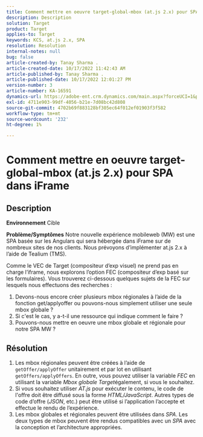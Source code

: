 ```yaml
---
title: Comment mettre en oeuvre target-global-mbox (at.js 2.x) pour SPA dans iFrame
description: Description
solution: Target
product: Target
applies-to: Target
keywords: KCS, at.js 2.x, SPA
resolution: Resolution
internal-notes: null
bug: false
article-created-by: Tanay Sharma .
article-created-date: 10/17/2022 11:42:43 AM
article-published-by: Tanay Sharma .
article-published-date: 10/17/2022 12:01:27 PM
version-number: 3
article-number: KA-16591
dynamics-url: https://adobe-ent.crm.dynamics.com/main.aspx?forceUCI=1&pagetype=entityrecord&etn=knowledgearticle&id=83f645c9-104e-ed11-bba2-0022480868ff
exl-id: 4711e903-99df-4056-b21e-7d08bc42d808
source-git-commit: 4702b69f883128bf305ec64f012ef01903f3f582
workflow-type: tm+mt
source-wordcount: '232'
ht-degree: 1%

---
```


# Comment mettre en oeuvre target-global-mbox (at.js 2.x) pour SPA dans iFrame

## Description

<b>Environnement</b>
Cible


<b>Problème/Symptômes</b>
Notre nouvelle expérience mobileweb (MW) est une SPA basée sur les Angulars qui sera hébergée dans iFrame sur de nombreux sites de nos clients. Nous prévoyons d’implémenter at.js 2.x à l’aide de Tealium (TMS).

Comme le VEC de Target (compositeur d’exp visuel) ne prend pas en charge l’iframe, nous explorons l’option FEC (compositeur d’exp basé sur les formulaires). Vous trouverez ci-dessous quelques sujets de la FEC sur lesquels nous effectuons des recherches :



1. Devons-nous encore créer plusieurs mbox régionales à l’aide de la fonction get/applyoffer ou pouvons-nous simplement utiliser une seule mbox globale ?
2. Si c&#39;est le cas, y a-t-il une ressource qui indique comment le faire ?
3. Pouvons-nous mettre en oeuvre une mbox globale et régionale pour notre SPA MW ?



## Résolution


1. Les mbox régionales peuvent être créées à l’aide de `getOffer/applyOffer` unitairement et par lot en utilisant `getOffers/applyOffers`. En outre, vous pouvez utiliser la variable *FEC* en utilisant la variable *Mbox globale Target*&#x200B;également, si vous le souhaitez.
2. Si vous souhaitez utiliser *AT.js* pour exécuter le contenu, le code de l&#39;offre doit être diffusé sous la forme *HTML/JavaScript*. Autres types de code d’offre (*JSON*, etc.) peut être utilisé si l’application l’accepte et effectue le rendu de l’expérience.
3. Les mbox globales et régionales peuvent être utilisées dans *SPA*. Les deux types de mbox peuvent être rendus compatibles avec un *SPA* avec la conception et l’architecture appropriées.
